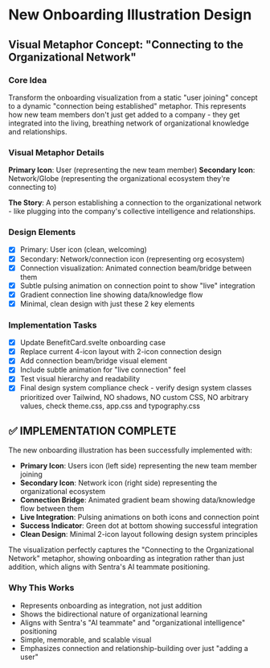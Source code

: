 # New Onboarding Illustration Design

## Visual Metaphor Concept: "Connecting to the Organizational Network"

### Core Idea
Transform the onboarding visualization from a static "user joining" concept to a dynamic "connection being established" metaphor. This represents how new team members don't just get added to a company - they get integrated into the living, breathing network of organizational knowledge and relationships.

### Visual Metaphor Details
**Primary Icon**: User (representing the new team member)
**Secondary Icon**: Network/Globe (representing the organizational ecosystem they're connecting to)

**The Story**: A person establishing a connection to the organizational network - like plugging into the company's collective intelligence and relationships.

### Design Elements
- [x] Primary: User icon (clean, welcoming)
- [x] Secondary: Network/connection icon (representing org ecosystem)
- [x] Connection visualization: Animated connection beam/bridge between them
- [x] Subtle pulsing animation on connection point to show "live" integration
- [x] Gradient connection line showing data/knowledge flow
- [x] Minimal, clean design with just these 2 key elements

### Implementation Tasks
- [x] Update BenefitCard.svelte onboarding case
- [x] Replace current 4-icon layout with 2-icon connection design
- [x] Add connection beam/bridge visual element
- [x] Include subtle animation for "live connection" feel
- [x] Test visual hierarchy and readability
- [x] Final design system compliance check - verify design system classes prioritized over Tailwind, NO shadows, NO custom CSS, NO arbitrary values, check theme.css, app.css and typography.css

## ✅ IMPLEMENTATION COMPLETE

The new onboarding illustration has been successfully implemented with:
- **Primary Icon**: Users icon (left side) representing the new team member joining
- **Secondary Icon**: Network icon (right side) representing the organizational ecosystem
- **Connection Bridge**: Animated gradient beam showing data/knowledge flow between them
- **Live Integration**: Pulsing animations on both icons and connection point
- **Success Indicator**: Green dot at bottom showing successful integration
- **Clean Design**: Minimal 2-icon layout following design system principles

The visualization perfectly captures the "Connecting to the Organizational Network" metaphor, showing onboarding as integration rather than just addition, which aligns with Sentra's AI teammate positioning.

### Why This Works
- Represents onboarding as integration, not just addition
- Shows the bidirectional nature of organizational learning
- Aligns with Sentra's "AI teammate" and "organizational intelligence" positioning
- Simple, memorable, and scalable visual
- Emphasizes connection and relationship-building over just "adding a user"
